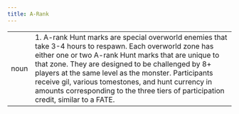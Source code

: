 ```yaml
---
title: A-Rank
---
```

|||
|---|---|
| noun | 1.  	A-rank Hunt marks are special overworld enemies that take 3-4 hours to respawn. Each overworld zone has either one or two A-rank Hunt marks that are unique to that zone. They are designed to be challenged by 8+ players at the same level as the monster. Participants receive gil, various tomestones, and hunt currency in amounts corresponding to the three tiers of participation credit, similar to a FATE.	|